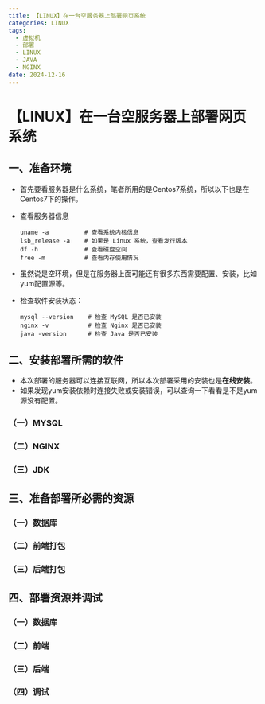 ```yaml
---
title: 【LINUX】在一台空服务器上部署网页系统
categories: LINUX
tags:
  - 虚拟机
  - 部署
  - LINUX
  - JAVA
  - NGINX
date: 2024-12-16
---
```

# 【LINUX】在一台空服务器上部署网页系统

## 一、准备环境
+ 首先要看服务器是什么系统，笔者所用的是Centos7系统，所以以下也是在Centos7下的操作。

+ 查看服务器信息

  ```shell
  uname -a          # 查看系统内核信息
  lsb_release -a    # 如果是 Linux 系统，查看发行版本
  df -h             # 查看磁盘空间
  free -m           # 查看内存使用情况
  ```

+ 虽然说是空环境，但是在服务器上面可能还有很多东西需要配置、安装，比如yum配置源等。

+ 检查软件安装状态：

  ```shell
  mysql --version    # 检查 MySQL 是否已安装
  nginx -v           # 检查 Nginx 是否已安装
  java -version      # 检查 Java 是否已安装
  ```

## 二、安装部署所需的软件

+ 本次部署的服务器可以连接互联网，所以本次部署采用的安装也是**在线安装**。
+ 如果发现yum安装依赖时连接失败或安装错误，可以查询一下看看是不是yum源没有配置。
### （一）MYSQL

### （二）NGINX

### （三）JDK


## 三、准备部署所必需的资源
### （一）数据库

### （二）前端打包

### （三）后端打包

## 四、部署资源并调试
### （一）数据库
### （二）前端

### （三）后端

### （四）调试